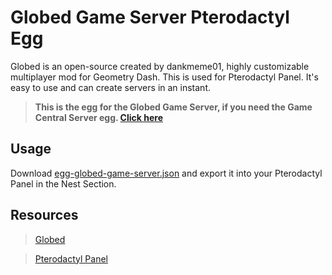# Globed Game Server Pterodactyl Egg
Globed is an open-source created by dankmeme01, highly customizable multiplayer mod for Geometry Dash. This is used for Pterodactyl Panel.
It's easy to use and can create servers in an instant.

> **This is the egg for the Globed Game Server, if you need the Game Central Server egg. [Click here](https://github.com/DumbCaveSpider/globed-central-egg)**

## Usage
Download [egg-globed-game-server.json](https://github.com/DumbCaveSpider/globed-game-egg/blob/main/egg-globed-game-server.json) and export it into your Pterodactyl Panel in the Nest Section.

## Resources
> [Globed](https://github.com/dankmeme01/globed2)

> [Pterodactyl Panel](https://pterodactyl.io/)
